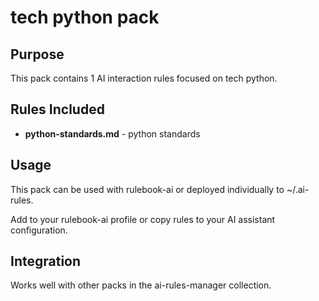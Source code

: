 # tech python pack

## Purpose

This pack contains 1 AI interaction rules focused on tech python.

## Rules Included

- **python-standards.md** - python standards

## Usage

This pack can be used with rulebook-ai or deployed individually to ~/.ai-rules.

Add to your rulebook-ai profile or copy rules to your AI assistant configuration.

## Integration

Works well with other packs in the ai-rules-manager collection.
